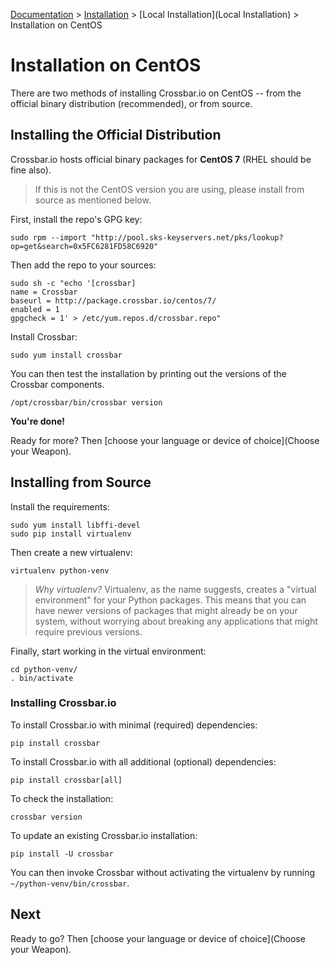 [Documentation](.) > [Installation](Installation) > [Local Installation](Local Installation) > Installation on CentOS

# Installation on CentOS

There are two methods of installing Crossbar.io on CentOS -- from the official binary distribution (recommended), or from source.

## Installing the Official Distribution

Crossbar.io hosts official binary packages for **CentOS 7** (RHEL should be fine also).

> If this is not the CentOS version you are using, please install from source as mentioned below.

First, install the repo's GPG key:

    sudo rpm --import "http://pool.sks-keyservers.net/pks/lookup?op=get&search=0x5FC6281FD58C6920"

Then add the repo to your sources:

    sudo sh -c "echo '[crossbar]
    name = Crossbar
    baseurl = http://package.crossbar.io/centos/7/
    enabled = 1
    gpgcheck = 1' > /etc/yum.repos.d/crossbar.repo"

Install Crossbar:

    sudo yum install crossbar

You can then test the installation by printing out the versions of the Crossbar components.

    /opt/crossbar/bin/crossbar version

**You're done!**

Ready for more? Then [choose your language or device of choice](Choose your Weapon).


## Installing from Source

Install the requirements:

    sudo yum install libffi-devel
    sudo pip install virtualenv

Then create a new virtualenv:

    virtualenv python-venv

> *Why virtualenv?* Virtualenv, as the name suggests, creates a "virtual environment" for your Python packages. This means that you can have newer versions of packages that might already be on your system, without worrying about breaking any applications that might require previous versions.

Finally, start working in the virtual environment:

    cd python-venv/
    . bin/activate


### Installing Crossbar.io

To install Crossbar.io with minimal (required) dependencies:

    pip install crossbar

To install Crossbar.io with all additional (optional) dependencies:

    pip install crossbar[all]

To check the installation:

    crossbar version

To update an existing Crossbar.io installation:

    pip install -U crossbar

You can then invoke Crossbar without activating the virtualenv by running `~/python-venv/bin/crossbar`.


## Next

Ready to go? Then [choose your language or device of choice](Choose your Weapon).
